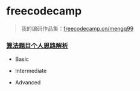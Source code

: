 # freecodecamp

> 我的编码作品集：[freecodecamp.cn/mengq99][3]

### [算法题目个人思路解析][4]

- Basic
- Intermediate 
- Advanced





  [3]: https://freecodecamp.cn/mengq99
  [4]: fcc-algorithm-scripting
